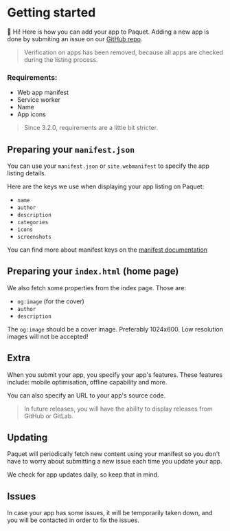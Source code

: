 # Getting started

:wave: Hi! Here is how you can add your app to Paquet. Adding a new app
is done by submiting an issue on our [GitHub repo](https://github.com/notangelmario/paquet).

> Verification on apps has been removed, because all apps are checked
> during the listing process.

### Requirements:
* Web app manifest
* Service worker
* Name
* App icons

> Since 3.2.0, requirements are a little bit stricter.

## Preparing your `manifest.json`

You can use your `manifest.json` or `site.webmanifest` to specify the app listing
details.

Here are the keys we use when displaying your app listing on Paquet:

* `name`
* `author`
* `description`
* `categories`
* `icons`
* `screenshots`

You can find more about manifest keys on the [manifest documentation](/docs/manifest.md)

## Preparing your `index.html` (home page)

We also fetch some properties from the index page. Those are:
* `og:image` (for the cover)
* `author`
* `description`

The `og:image` should be a cover image. Preferably 1024x600. Low resolution images will not be accepted!

## Extra

When you submit your app, you specify your app's features. These features include:
mobile optimisation, offline capability and more.

You can also specify an URL to your app's source code.

> In future releases, you will have the ability to display releases from
GitHub or GitLab.

## Updating

Paquet will periodically fetch new content using your manifest so you don't have to
worry about submitting a new issue each time you update your app.

We check for app updates daily, so keep that in mind.

## Issues

In case your app has some issues, it will be temporarily taken down, and you will be contacted
in order to fix the issues.